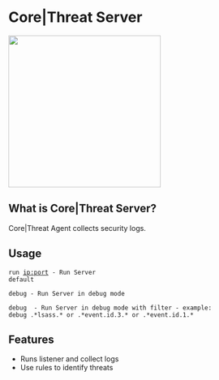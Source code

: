 # Core|Threat Server
<img src="https://corethreat.net/ct_logo_big.png" height="300px"> 

## What is Core|Threat Server?
Core|Threat Agent collects security logs.

## Usage
<code>run <ip:port> - Run Server default</code>
  
<code>debug - Run Server in debug mode</code>
  
<code>debug <regex> - Run Server in debug mode with filter - example: debug .\*lsass.\* or .\*event.id.3.\* or .\*event.id.1.\*</code>

## Features
+ Runs listener and collect logs
+ Use rules to identify threats
